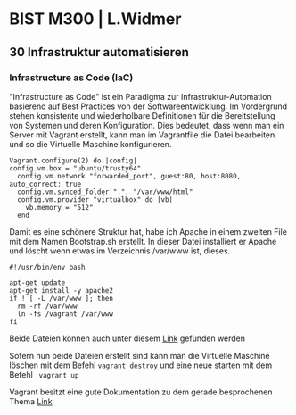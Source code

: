# BIST M300 | L.Widmer
## 30 Infrastruktur automatisieren
### Infrastructure as Code (IaC)
"Infrastructure as Code" ist ein Paradigma zur Infrastruktur-Automation basierend auf Best Practices von der Softwareentwicklung.
Im Vordergrund stehen konsistente und wiederholbare Definitionen für die Bereitstellung von Systemen und deren Konfiguration.
Dies bedeutet, dass wenn man ein Server mit Vagrant erstellt, kann man im Vagrantfile die Datei bearbeiten und so die Virtuelle Maschine konfigurieren. 

```shell
Vagrant.configure(2) do |config|
config.vm.box = "ubuntu/trusty64"
  config.vm.network "forwarded_port", guest:80, host:8080, auto_correct: true
  config.vm.synced_folder ".", "/var/www/html"  
  config.vm.provider "virtualbox" do |vb|
    vb.memory = "512"  
  end
```

Damit es eine schönere Struktur hat, habe ich Apache in einem zweiten File mit dem Namen Bootstrap.sh erstellt.
In dieser Datei installiert er Apache und löscht wenn etwas im Verzeichnis /var/www ist, dieses.

```shell
#!/usr/bin/env bash

apt-get update
apt-get install -y apache2
if ! [ -L /var/www ]; then
  rm -rf /var/www
  ln -fs /vagrant /var/www
fi
```
Beide Dateien können auch unter diesem [Link](BIST_300/Files/) gefunden werden 

Sofern nun beide Dateien erstellt sind kann man die Virtuelle Maschine löschen mit dem Befehl ``` vagrant destroy ``` und eine neue starten mit dem Befehl ``` vagrant up```

Vagrant besitzt eine gute Dokumentation zu dem gerade besprochenen Thema [Link](https://www.vagrantup.com/intro/getting-started/index.html)